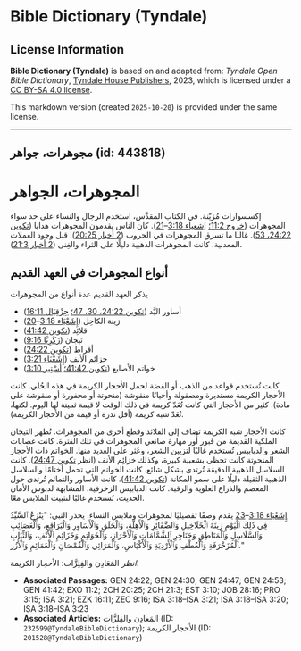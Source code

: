 # Bible Dictionary (Tyndale)

## License Information

**Bible Dictionary (Tyndale)** is based on and adapted from: _Tyndale Open Bible Dictionary_, [Tyndale House Publishers](https://tyndaleopenresources.com/), 2023, which is licensed under a [CC BY-SA 4.0 license](https://creativecommons.org/licenses/by-sa/4.0/legalcode.en).

This markdown version (created `2025-10-20`) is provided under the same license.



--------------------------------

## مجوهرات، جواهر (id: 443818)

المجوهرات، الجواهر
==================

إكسسوارات مُزيّنة. في الكتاب المقدَّس، استخدم الرجال والنساء على حد سواء المجوهرات ([خروج 11:2؛](https://ref.ly/Exod11:2) [إشعياء 3:18](https://ref.ly/Isa3:18-Isa3:21)–[21](https://ref.ly/Isa3:18-Isa3:21)). كان الناس يقدمون المجوهرات هدايا ([تكوين 24:22، 53](https://ref.ly/Gen24:22,Gen24:53)). غالبا ما تسرق المجوهرات في الحروب ([2 أخبار 20:25](https://ref.ly/2Chr20:25)). قبل وجود العملات المعدنية، كانت المجوهرات الذهبية دليلًا على الثراء والغِنى ([2 أخبار 21:3](https://ref.ly/2Chr21:3)).

أنواع المجوهرات في العهد القديم
-------------------------------

يذكر العهد القديم عدة أنواع من المجوهرات

* أساور اليَّد ([تكوين 24:22، 30، 47؛](https://ref.ly/Gen24:22,Gen24:30,Gen24:47) [حِزْقِيَال 16:11](https://ref.ly/Ezek16:11))
* زينة الكاحِل ([إِشَعْيَاء 3:18](https://ref.ly/Isa3:18-Isa3:20)–[20](https://ref.ly/Isa3:18-Isa3:20))
* قلائِد ([تكوين 41:42](https://ref.ly/Gen41:42))
* تيجان ([زَكَرِيَّا 9:16](https://ref.ly/Zech9:16))
* أقراط ([تكوين 24:22](https://ref.ly/Gen24:22))
* خزائِم الأنف ([إِشَعْيَاء 3:21](https://ref.ly/Isa3:21))
* خواتم الأصابع ([تكوين 41:42؛](https://ref.ly/Gen41:42) [أَسْتِير 3:10](https://ref.ly/Esth3:10))

كانت تُستخدم قواعد من الذهب أو الفضة لحمل الأحجار الكريمة في هذه الحُلي. كانت الأحجار الكريمة مستديرة ومصقولة وأحيانًا منقوشة (منحوتة أو محفورة أو منقوشة على مادة). كثير من الأحجار التي كانت تُعَدّ كريمة في ذلك الوقت لا قيمة ثمينة لها اليوم. لكنها، تُعَدّ شبه كريمة (أقل ندرة أو قيمة من الأحجار الكريمة).

كانت الأحجار شبه الكريمة تضاف إلى القلائد وقطع أخرى من المجوهرات. تُظهر التيجان الملكية القديمة من قبور أُور مهارة صانعي المجوهرات في تلك الفترة. كانت عصابات الشعر والدبابيس تُستخدم غالبًا لتزيين الشعر، وعُثر على العديد منها. الخواتم ذات الأحجار المنحوتة كانت تحظى بشعبية كبيرة، وكذلك خزائِم الأنف (انظر [تكوين 24:47](https://ref.ly/Gen24:47)). كانت السلاسل الذهبية الدقيقة تُرتدى بشكل شائع. كانت الخواتم التي تحمل أختامًا والسلاسل الذهبية الثقيلة دليلًا على سمو المكانة ([تكوين 41:42](https://ref.ly/Gen41:42)). كانت الأساور والتمائم تُرتدى حول المعصم والذراع العلوية والرقبة. كانت الدبابيس الزخرفية، المشابهة لدبوس الأمان الحديث، تُستخدم غالبًا لتثبيت الملابس معًا.

[إِشَعْيَاء 3:18](https://ref.ly/Isa3:18-Isa3:23)–[23](https://ref.ly/Isa3:18-Isa3:23) يقدم وصفًا تفصيليًا لمجوهرات وملابس النساء. يحذر النبي: "يَنْزِعُ ٱلسَّيِّدُ فِي ذَلِكَ ٱلْيَوْمِ زِينَةَ ٱلْخَلَاخِيلِ وَٱلضَّفَائِرِ وَٱلْأَهِلَّةِ، وَٱلْحَلَقِ وَٱلْأَسَاوِرِ وَٱلْبَرَاقِعِ، وَٱلْعَصَائِبِ وَٱلسَّلَاسِلِ وَٱلْمَنَاطِقِ وَحَنَاجِرِ ٱلشَّمَّامَاتِ وَٱلْأَحْرَازِ، وَٱلْخَوَاتِمِ وَخَزَائِمِ ٱلْأَنْفِ، وَٱلثِّيَابِ ٱلْمُزَخْرَفَةِ وَٱلْعُطْفِ وَٱلْأَرْدِيَةِ وَٱلْأَكْيَاسِ، وَٱلْمَرَائِي وَٱلْقُمْصَانِ وَٱلْعَمَائِمِ وَٱلْأُزُر."

*انظر* المَعَادِن والفِلِزَّات؛ الأحجار الكريمة.

* **Associated Passages:** GEN 24:22; GEN 24:30; GEN 24:47; GEN 24:53; GEN 41:42; EXO 11:2; 2CH 20:25; 2CH 21:3; EST 3:10; JOB 28:16; PRO 3:15; ISA 3:21; EZK 16:11; ZEC 9:16; ISA 3:18–ISA 3:21; ISA 3:18–ISA 3:20; ISA 3:18–ISA 3:23
* **Associated Articles:** المَعادِن والفِلزَّات (ID: `232599@TyndaleBibleDictionary`); الأحجار الكريمة (ID: `201528@TyndaleBibleDictionary`)

